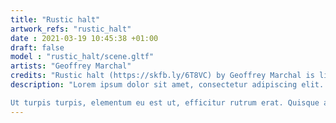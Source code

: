 ```yaml
---
title: "Rustic halt"
artwork_refs: "rustic_halt"
date : 2021-03-19 10:45:38 +01:00
draft: false
model : "rustic_halt/scene.gltf"
artists: "Geoffrey Marchal"
credits: "Rustic halt (https://skfb.ly/6T8VC) by Geoffrey Marchal is licensed under Creative Commons Attribution-NonCommercial (http://creativecommons.org/licenses/by-nc/4.0/)."
description: "Lorem ipsum dolor sit amet, consectetur adipiscing elit. Nunc ut lacus quis purus pharetra rhoncus. Donec sodales nulla condimentum nulla ultrices, eu sodales augue hendrerit. Integer at placerat nisi. Phasellus pellentesque leo vitae urna vulputate, id iaculis mi rutrum. Proin id porta arcu, quis rhoncus tortor.

Ut turpis turpis, elementum eu est ut, efficitur rutrum erat. Quisque arcu arcu, facilisis efficitur porttitor in, pulvinar at lectus. Etiam aliquam est sit amet libero laoreet feugiat. Duis porttitor diam a turpis porttitor, vel suscipit arcu tincidunt. Donec tincidunt, lorem ac imperdiet dapibus, dui augue aliquam metus, vitae viverra metus sem quis augue. Proin id hendrerit diam. Pellentesque consequat massa ante, sit amet tincidunt dui rutrum quis. "
---
```

